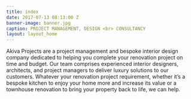 ```yaml
---
title: index
date: 2017-07-13 08:13:00 Z
banner-image: banner.jpg
caption: PROJECT MANAGEMENT, DESIGN <br> CONSULTANCY
layout: layout_home
---
```


Akiva Projects are a project management and bespoke interior design company dedicated to helping you complete your renovation project on time and budget. Our team comprises experienced interior designers, architects, and project managers to deliver luxury solutions to our customers. Whatever your renovation project requirement, whether it’s a bespoke kitchen to enjoy your home more and increase its value or a townhouse renovation to bring your property back to life, we can help.
